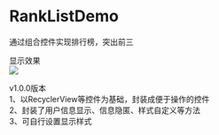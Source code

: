 # RankListDemo
通过组合控件实现排行榜，突出前三

显示效果  
![](https://i.loli.net/2020/04/29/uo6r1L5hjK2VymP.png)

v1.0.0版本  
1、以RecyclerView等控件为基础，封装成便于操作的控件  
2、封装了用户信息显示、信息隐匿、样式自定义等方法  
3、可自行设置显示样式 
